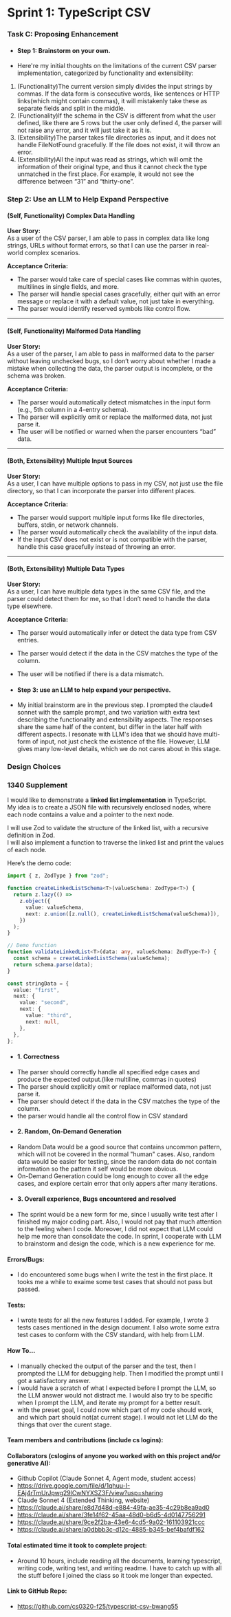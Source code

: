 # Sprint 1: TypeScript CSV

### Task C: Proposing Enhancement

- #### Step 1: Brainstorm on your own.
- Here're my initial thoughts on the limitations of the current CSV parser implementation, categorized by functionality and extensibility:
1. (Functionality)The current version simply divides the input strings by commas. If the data form is consecutive words, like sentences or HTTP links(which might contain commas), it will mistakenly take these as separate fields and split in the middle.
2. (Functionality)If the schema in the CSV is different from what the user defined, like there are 5 rows but the user only defined 4, the parser will not raise any error, and it will just take it as it is.
3. (Extensibility)The parser takes file directories as input, and it does not handle FileNotFound gracefully. If the file does not exist, it will throw an error.
4. (Extensibility)All the input was read as strings, which will omit the information of their original type, and thus it cannot check the type unmatched in the first place. For example, it would not see the difference between “31” and “thirty-one”.
### Step 2: Use an LLM to Help Expand Perspective

#### (Self, Functionality) Complex Data Handling
**User Story:**  
As a user of the CSV parser, I am able to pass in complex data like long strings, URLs without format errors, so that I can use the parser in real-world complex scenarios.

**Acceptance Criteria:**
- The parser would take care of special cases like commas within quotes, multilines in single fields, and more.  
- The parser will handle special cases gracefully, either quit with an error message or replace it with a default value, not just take in everything.  
- The parser would identify reserved symbols like control flow.  

---

#### (Self, Functionality) Malformed Data Handling
**User Story:**  
As a user of the parser, I am able to pass in malformed data to the parser without leaving unchecked bugs, so I don’t worry about whether I made a mistake when collecting the data, the parser output is incomplete, or the schema was broken.

**Acceptance Criteria:**
- The parser would automatically detect mismatches in the input form (e.g., 5th column in a 4-entry schema).  
- The parser will explicitly omit or replace the malformed data, not just parse it.  
- The user will be notified or warned when the parser encounters “bad” data.  

---

#### (Both, Extensibility) Multiple Input Sources
**User Story:**  
As a user, I can have multiple options to pass in my CSV, not just use the file directory, so that I can incorporate the parser into different places.

**Acceptance Criteria:**
- The parser would support multiple input forms like file directories, buffers, stdin, or network channels.  
- The parser would automatically check the availability of the input data.  
- If the input CSV does not exist or is not compatible with the parser, handle this case gracefully instead of throwing an error.  

---

#### (Both, Extensibility) Multiple Data Types
**User Story:**  
As a user, I can have multiple data types in the same CSV file, and the parser could detect them for me, so that I don’t need to handle the data type elsewhere.

**Acceptance Criteria:**
- The parser would automatically infer or detect the data type from CSV entries.  
- The parser would detect if the data in the CSV matches the type of the column.  
- The user will be notified if there is a data mismatch.  

- #### Step 3: use an LLM to help expand your perspective.
- My initial brainstorm are in the previous step. I prompted the claude4 sonnet with the sample prompt, and two variation with extra text describing the functionality and extensibility aspects. The responses share the same half of the content, but differ in the later half with different aspects. I resonate with LLM's idea that we should have multi-form of input, not just check the existence of the file. However, LLM gives many low-level details, which we do not cares about in this stage.

### Design Choices

### 1340 Supplement

I would like to demonstrate a **linked list implementation** in TypeScript.  
My idea is to create a JSON file with recursively enclosed nodes, where each node contains a value and a pointer to the next node.  

I will use Zod to validate the structure of the linked list, with a recursive definition in Zod.  
I will also implement a function to traverse the linked list and print the values of each node.  

Here’s the demo code:

```ts
import { z, ZodType } from "zod";

function createLinkedListSchema<T>(valueSchema: ZodType<T>) {
  return z.lazy(() =>
    z.object({
      value: valueSchema,
      next: z.union([z.null(), createLinkedListSchema(valueSchema)]),
    })
  );
}

// Demo function
function validateLinkedList<T>(data: any, valueSchema: ZodType<T>) {
  const schema = createLinkedListSchema(valueSchema);
  return schema.parse(data);
}

const stringData = {
  value: "first",
  next: {
    value: "second",
    next: {
      value: "third",
      next: null,
    },
  },
};
```

- #### 1. Correctness
* The parser should correctly handle all specified edge cases and produce the expected output.(like multiline, commas in quotes)
* The parser should explicitly omit or replace malformed data, not just parse it.
* The parser should detect if the data in the CSV matches the type of the column.
* the parser would handle all the control flow in CSV standard
- #### 2. Random, On-Demand Generation
*  Random Data would be a good source that contains uncommon pattern, which will not be covered in the normal "human" cases. Also, random data would be easier for testing, since the random data do not contain information so the pattern it self would be more obvious.
*  On-Demand Generation could be long enough to cover all the edge cases, and explore certain error that only appers after many iterations.
- #### 3. Overall experience, Bugs encountered and resolved
- The sprint would be a new form for me, since I usually write test after I finished my major coding part. Also, I would not pay that much attention to the feeling when I code. Moreover, I did not expect that LLM could help me more than consolidate the code. In sprint, I cooperate with LLM to brainstorm and design the code, which is a new experience for me.
#### Errors/Bugs: 
- I do encountered some bugs when I write the test in the first place. It tooks me a while to exaime some test cases that should not pass but passed. 
#### Tests: 
- I wrote tests for all the new features I added. For example, I wrote 3 tests cases mentioned in the design document. I also wrote some extra test cases to conform with the CSV standard, with help from LLM.
#### How To…
- I manually checked the output of the parser and the test, then I prompted the LLM for debugging help. Then I modified the prompt until I got a satisfactory answer.
- I would have a scratch of what I expected before I prompt the LLM, so the LLM answer would not distract me. I would also try to be specific when I prompt the LLM, and iterate my prompt for a better result.
- with the preset goal, I could now which part of my code should work, and which part should not(at current stage). I would not let LLM do the things that over the curent stage.
#### Team members and contributions (include cs logins):

#### Collaborators (cslogins of anyone you worked with on this project and/or generative AI):
- Github Copilot (Claude Sonnet 4, Agent mode, student access)
- https://drive.google.com/file/d/1qhuu-I-EAj4rTmUrJpwg29lCwNYXSZ3F/view?usp=sharing
- Claude Sonnet 4 (Extended Thinking, website)
- https://claude.ai/share/e8d7d48d-e884-49fa-ae35-4c29b8ea9ad0
- https://claude.ai/share/3fe14f62-45aa-48d0-b6d5-4d0147756291
- https://claude.ai/share/9ce2f2ba-43e6-4cd5-9a02-161103921ccc
- https://claude.ai/share/a0dbbb3c-d12c-4885-b345-bef4bafdf162
#### Total estimated time it took to complete project: 
- Around 10 hours, include reading all the documents, learning typescript, writing code, writing test, and writing readme. I have to catch up with all the stuff before I joined the class so it took me longer than expected.
#### Link to GitHub Repo:  
- https://github.com/cs0320-f25/typescript-csv-bwang55